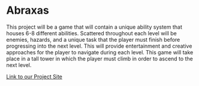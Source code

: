 # Abraxas
This project will be a game that will contain a unique ability system that houses 6-8 different abilities. 
Scattered throughout each level will be enemies, hazards, and a unique task that the player must finish before progressing into the next level.
This will provide entertainment and creative approaches for the player to navigate during each level. 
This game will take place in a tall tower in which the player must climb in order to ascend to the next level.

[Link to our Project Site](https://isaias66.github.io/Abraxas/)
